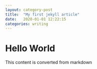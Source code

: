```yaml
---
layout: category-post
title:  "My first jekyll article"
date:   2020-01-01 12:22:15
categories: writing
---
```

# Hello World

This content is converted from markdown
